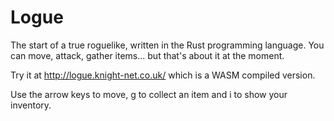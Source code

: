 # Logue

The start of a true roguelike, written in the Rust programming language.  You can move, attack, gather items... but that's about it at the moment.

Try it at http://logue.knight-net.co.uk/ which is a WASM compiled version.

Use the arrow keys to move, g to collect an item and i to show your inventory.
